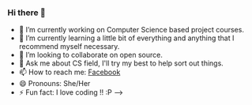 ### Hi there 👋

- 🔭 I’m currently working on Computer Science based project courses.
- 🌱 I’m currently learning a little bit of everything and anything that I recommend myself necessary.
- 👯 I’m looking to collaborate on open source.
- 💬 Ask me about CS field, I'll try my best to help sort out things.
- 📫 How to reach me: [Facebook](https://www.facebook.com/lffat.bristy)
- 😄 Pronouns: She/Her
- ⚡ Fun fact: I love coding !! :P
-->

